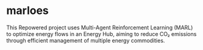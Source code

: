 # marloes
This Repowered project uses Multi-Agent Reinforcement Learning (MARL) to optimize energy flows in an Energy Hub, aiming to reduce CO₂ emissions through efficient management of multiple energy commodities.
